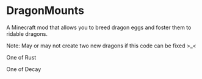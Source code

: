DragonMounts
============

A Minecraft mod that allows you to breed dragon eggs and foster them to ridable dragons.

Note: May or may not create two new dragons if this code can be fixed >_<

One of Rust

One of Decay
